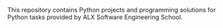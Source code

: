This repository contains Python projects and programming solutions for Python tasks
provided by ALX Software Engineering School.

